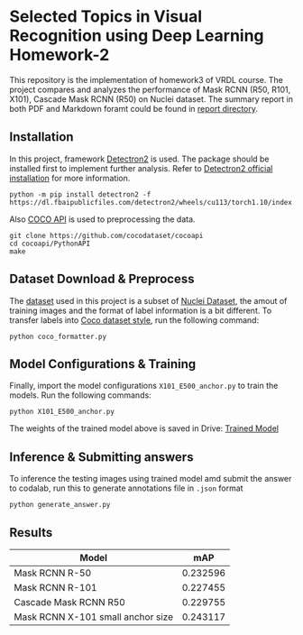 # Selected Topics in Visual Recognition using Deep Learning Homework-2

This repository is the implementation of homework3 of VRDL course. The project compares and analyzes the performance of Mask RCNN (R50, R101, X101), Cascade Mask RCNN (R50) on Nuclei dataset. The summary report in both PDF and Markdown foramt could be found in [report directory](./report/).

## Installation

In this project, framework [Detectron2](https://github.com/facebookresearch/detectron2) is used. The package should be installed first to implement further analysis. Refer to [Detectron2 official installation](https://detectron2.readthedocs.io/en/latest/tutorials/install.html) for more information.

```
python -m pip install detectron2 -f https://dl.fbaipublicfiles.com/detectron2/wheels/cu113/torch1.10/index.html
```
Also [COCO API](https://github.com/cocodataset/cocoapi) is used to preprocessing the data.

```
git clone https://github.com/cocodataset/cocoapi
cd cocoapi/PythonAPI
make
```

## Dataset Download & Preprocess
The [dataset](https://drive.google.com/file/d/1iaULQi9eWbRORqMtaTfRizC6K3ducg1B/view?usp=sharing) used in this project is a subset of [Nuclei Dataset](https://www.kaggle.com/c/data-science-bowl-2018), the amout of training images and the format of label information is a bit different. To transfer labels into [Coco dataset style](https://cocodataset.org/#format-data), run the following command:

```
python coco_formatter.py
```

## Model Configurations & Training
Finally, import the model configurations `X101_E500_anchor.py` to train the models. Run the following commands:

```
python X101_E500_anchor.py
```

The weights of the trained model above is saved in Drive: [Trained Model](https://drive.google.com/file/d/1Y6VvJ-dvJ0cgZI4MYDpNMjCzkZNpK3jW/view?usp=sharing)

## Inference & Submitting answers

To inference the testing images using trained model amd submit the answer to codalab, run this to generate annotations file in `.json` format

```
python generate_answer.py
```

## Results
| Model | mAP |
| -------- | -------- |
| Mask RCNN R-50| 0.232596 |
| Mask RCNN R-101| 0.227455 |
| Cascade Mask RCNN R50| 0.229755 |
| Mask RCNN X-101 small anchor size| 0.243117 |

